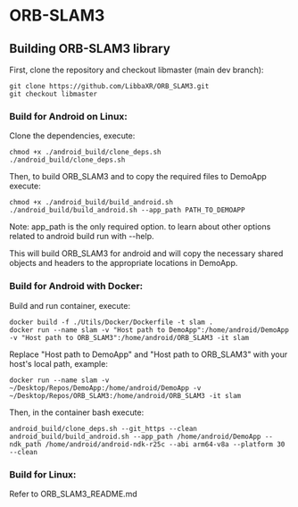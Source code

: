 # ORB-SLAM3

## Building ORB-SLAM3 library

First, clone the repository and checkout libmaster (main dev branch):
```
git clone https://github.com/LibbaXR/ORB_SLAM3.git
git checkout libmaster
```
### Build for Android on Linux:
Clone the dependencies, execute:
```
chmod +x ./android_build/clone_deps.sh
./android_build/clone_deps.sh
```

Then, to build ORB_SLAM3 and to copy the required files to DemoApp execute:
```
chmod +x ./android_build/build_android.sh
./android_build/build_android.sh --app_path PATH_TO_DEMOAPP
```
Note: app_path is the only required option. to learn about other options related to android build run with --help.

This will build ORB_SLAM3 for android and will copy the necessary shared objects and headers to the appropriate locations in DemoApp.

### Build for Android with Docker:
Build and run container, execute:
```
docker build -f ./Utils/Docker/Dockerfile -t slam .
docker run --name slam -v "Host path to DemoApp":/home/android/DemoApp -v "Host path to ORB_SLAM3":/home/android/ORB_SLAM3 -it slam
```
Replace "Host path to DemoApp" and "Host path to ORB_SLAM3" with your host's local path, example:
```
docker run --name slam -v ~/Desktop/Repos/DemoApp:/home/android/DemoApp -v ~/Desktop/Repos/ORB_SLAM3:/home/android/ORB_SLAM3 -it slam
```


Then, in the container bash execute:
```
android_build/clone_deps.sh --git_https --clean
android_build/build_android.sh --app_path /home/android/DemoApp --ndk_path /home/android/android-ndk-r25c --abi arm64-v8a --platform 30 --clean
```

### Build for Linux:
Refer to ORB_SLAM3_README.md


